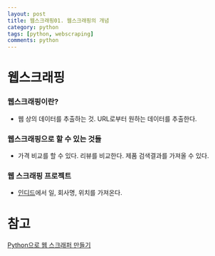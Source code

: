 ```yaml
---
layout: post
title: 웹스크래핑01. 웹스크래핑의 개념
category: python
tags: [python, webscraping]
comments: python
---
```



# 웹스크래핑

### 웹스크래핑이란?

- 웹 상의 데이터를 추출하는 것. URL로부터 원하는 데이터를 추출한다.

### 웹스크래핑으로 할 수 있는 것들

- 가격 비교를 할 수 있다. 리뷰를 비교한다. 제품 검색결과를 가져올 수 있다.

### 웹 스크래핑 프로젝트

- [인디드](https://kr.indeed.com/?r=us)에서 일, 회사명, 위치를 가져온다.

# 참고

[Python으로 웹 스크래퍼 만들기](https://nomadcoders.co/python-for-beginners/lectures/118)